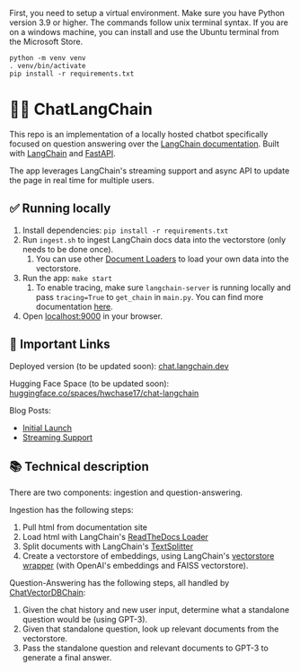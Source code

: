 First, you need to setup a virtual environment. 
Make sure you have Python version 3.9 or higher. The commands follow unix terminal syntax. If you are on a windows machine, you can install and use the Ubuntu terminal from the Microsoft Store.


```
python -m venv venv
. venv/bin/activate 
pip install -r requirements.txt
```

# 🦜️🔗 ChatLangChain

This repo is an implementation of a locally hosted chatbot specifically focused on question answering over the [LangChain documentation](https://langchain.readthedocs.io/en/latest/).
Built with [LangChain](https://github.com/hwchase17/langchain/) and [FastAPI](https://fastapi.tiangolo.com/).

The app leverages LangChain's streaming support and async API to update the page in real time for multiple users.

## ✅ Running locally
1. Install dependencies: `pip install -r requirements.txt`
1. Run `ingest.sh` to ingest LangChain docs data into the vectorstore (only needs to be done once).
   1. You can use other [Document Loaders](https://langchain.readthedocs.io/en/latest/modules/document_loaders.html) to load your own data into the vectorstore.
1. Run the app: `make start`
   1. To enable tracing, make sure `langchain-server` is running locally and pass `tracing=True` to `get_chain` in `main.py`. You can find more documentation [here](https://langchain.readthedocs.io/en/latest/tracing.html).
1. Open [localhost:9000](http://localhost:9000) in your browser.

## 🚀 Important Links

Deployed version (to be updated soon): [chat.langchain.dev](https://chat.langchain.dev)

Hugging Face Space (to be updated soon): [huggingface.co/spaces/hwchase17/chat-langchain](https://huggingface.co/spaces/hwchase17/chat-langchain)

Blog Posts: 
* [Initial Launch](https://blog.langchain.dev/langchain-chat/)
* [Streaming Support](https://blog.langchain.dev/streaming-support-in-langchain/)

## 📚 Technical description

There are two components: ingestion and question-answering.

Ingestion has the following steps:

1. Pull html from documentation site
2. Load html with LangChain's [ReadTheDocs Loader](https://langchain.readthedocs.io/en/latest/modules/document_loaders/examples/readthedocs_documentation.html)
3. Split documents with LangChain's [TextSplitter](https://langchain.readthedocs.io/en/latest/reference/modules/text_splitter.html)
4. Create a vectorstore of embeddings, using LangChain's [vectorstore wrapper](https://langchain.readthedocs.io/en/latest/reference/modules/vectorstore.html) (with OpenAI's embeddings and FAISS vectorstore).

Question-Answering has the following steps, all handled by [ChatVectorDBChain](https://langchain.readthedocs.io/en/latest/modules/indexes/chain_examples/chat_vector_db.html):

1. Given the chat history and new user input, determine what a standalone question would be (using GPT-3).
2. Given that standalone question, look up relevant documents from the vectorstore.
3. Pass the standalone question and relevant documents to GPT-3 to generate a final answer.
